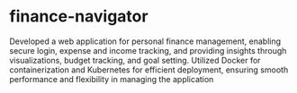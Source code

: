 # finance-navigator
Developed a web application for personal finance management, enabling secure login, expense and income tracking, and providing insights through visualizations, budget tracking, and goal setting. 
Utilized Docker for containerization and Kubernetes for efficient deployment, ensuring smooth performance and flexibility in managing the application
